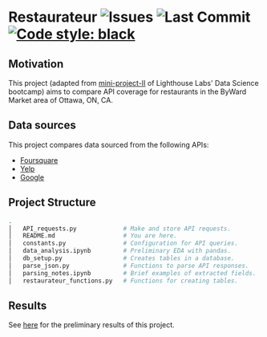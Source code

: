 # Restaurateur ![Issues](https://img.shields.io/github/issues/jsilke/restaurateur) ![Last Commit](https://img.shields.io/github/last-commit/jsilke/restaurateur) [![Code style: black](https://img.shields.io/badge/code%20style-black-000000.svg)](https://github.com/psf/black)

## Motivation

This project (adapted from [mini-project-II](https://github.com/lighthouse-labs/mini-project-II) of Lighthouse Labs' Data Science bootcamp) aims to compare API coverage for restaurants in the ByWard Market area of Ottawa, ON, CA.

## Data sources

This project compares data sourced from the following APIs:
- [Foursquare](https://developer.foursquare.com/places)
- [Yelp](https://www.yelp.com/developers/documentation/v3/get_started)
- [Google](https://developers.google.com/maps/documentation/places/web-service/search)

## Project Structure

```bash
.
│   API_requests.py             # Make and store API requests.
│   README.md                   # You are here.
│   constants.py                # Configuration for API queries.
│   data_analysis.ipynb         # Preliminary EDA with pandas.
│   db_setup.py                 # Creates tables in a database.
│   parse_json.py               # Functions to parse API responses.
│   parsing_notes.ipynb         # Brief examples of extracted fields.
│   restaurateur_functions.py   # Functions for creating tables.
```

## Results

See [here](./data_analysis.ipynb) for the preliminary results of this project.